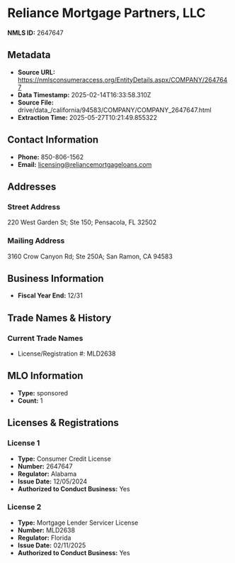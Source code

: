 # Reliance Mortgage Partners, LLC

**NMLS ID:** 2647647

## Metadata
- **Source URL:** https://nmlsconsumeraccess.org/EntityDetails.aspx/COMPANY/2647647
- **Data Timestamp:** 2025-02-14T16:33:58.310Z
- **Source File:** drive/data_/california/94583/COMPANY/COMPANY_2647647.html
- **Extraction Time:** 2025-05-27T10:21:49.855322

## Contact Information
- **Phone:** 850-806-1562
- **Email:** licensing@reliancemortgageloans.com

## Addresses
### Street Address
220 West Garden St; Ste 150; Pensacola, FL 32502

### Mailing Address
3160 Crow Canyon Rd; Ste 250A; San Ramon, CA 94583

## Business Information
- **Fiscal Year End:** 12/31

## Trade Names & History
### Current Trade Names
- License/Registration #: MLD2638

## MLO Information
- **Type:** sponsored
- **Count:** 1

## Licenses & Registrations

### License 1
- **Type:** Consumer Credit License
- **Number:** 2647647
- **Regulator:** Alabama
- **Issue Date:** 12/05/2024
- **Authorized to Conduct Business:** Yes

### License 2
- **Type:** Mortgage Lender Servicer License
- **Number:** MLD2638
- **Regulator:** Florida
- **Issue Date:** 02/11/2025
- **Authorized to Conduct Business:** Yes
